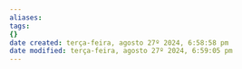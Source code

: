```yaml
---
aliases: 
tags: 
{}
date created: terça-feira, agosto 27º 2024, 6:58:58 pm
date modified: terça-feira, agosto 27º 2024, 6:59:05 pm
---
```

